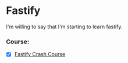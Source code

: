 # Fastify

I'm willing to say that I'm starting to learn fastify.

### Course:

- [x] [Fastify Crash Course](https://www.youtube.com/watch?v=Lk-uVEVGxOA)